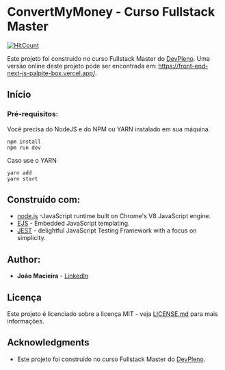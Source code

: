 # ConvertMyMoney - Curso Fullstack Master

[![HitCount](https://hits.dwyl.com/tuliofaria/tuliofaria/palpite-box.svg)](https://hits.dwyl.com/tuliofaria/tuliofaria/palpite-box)

Este projeto foi construído no curso Fullstack Master do [DevPleno](https://devpleno.com). Uma versão online deste projeto pode ser encontrada em: https://front-end-next-js-palpite-box.vercel.app/.

## Início


### Pré-requisitos:

Você precisa do NodeJS e do NPM ou YARN instalado em sua máquina.

```
npm install
npm run dev
```

Caso use o YARN

```
yarn add
yarn start
```

## Construído com:

* [node.js](https://nodejs.org/en/) -JavaScript runtime built on Chrome's V8 JavaScript engine.
* [EJS](https://ejs.co/) - Embedded JavaScript templating.
* [JEST](https://jestjs.io/pt-BR/) - delightful JavaScript Testing Framework with a focus on simplicity.

## Author:

* **João Macieira** - [LinkedIn](https://www.linkedin.com/in/joãomacieira)


## Licença

Este projeto é licenciado sobre a licença MIT - veja [LICENSE.md](LICENSE.md) para mais informações.

## Acknowledgments

* Este projeto foi construído no curso Fullstack Master do [DevPleno](https://devpleno.com).
